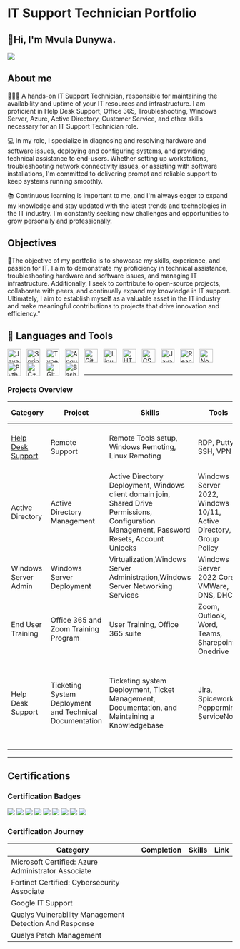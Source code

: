 # IT Support Technician Portfolio

## 👋Hi, I'm Mvula Dunywa.

<a href="https://www.linkedin.com/in/mvuladunywa/"><img src="https://img.shields.io/badge/-LinkedIn-0072b1?&style=for-the-badge&logo=linkedin&logoColor=white" /></a>


## About me

👨🏽‍💻 A hands-on IT Support Technician, responsible for maintaining the availability and uptime of your IT resources and infrastructure. I am proficient in Help Desk Support, Office 365, Troubleshooting, Windows Server, Azure, Active Directory, Customer Service, and other skills necessary for an IT Support Technician role.

💻 In my role, I specialize in diagnosing and resolving hardware and software issues, deploying and configuring systems, and providing technical assistance to end-users. Whether setting up workstations, troubleshooting network connectivity issues, or assisting with software installations, I'm committed to delivering prompt and reliable support to keep systems running smoothly.

📚 Continuous learning is important to me, and I'm always eager to expand my knowledge and stay updated with the latest trends and technologies in the IT industry. I'm constantly seeking new challenges and opportunities to grow personally and professionally.

## Objectives
💾The objective of my portfolio is to showcase my skills, experience, and passion for IT. I aim to demonstrate my proficiency in technical assistance, troubleshooting hardware and software issues, and managing IT infrastructure. Additionally, I seek to contribute to open-source projects, collaborate with peers, and continually expand my knowledge in IT support. Ultimately, I aim to establish myself as a valuable asset in the IT industry and make meaningful contributions to projects that drive innovation and efficiency."


## 🧰 Languages and Tools

<img align="left" alt="Java" width="30px" style="padding-right:10px;" src="https://cdn.jsdelivr.net/gh/devicons/devicon/icons/java/java-original.svg"/>
<img align="left" alt="Spring" width="30px" style="padding-right:10px;" src="https://cdn.jsdelivr.net/gh/devicons/devicon/icons/spring/spring-original.svg" />
<img align="left" alt="TypeScript" width="30px" style="padding-right:10px;" src="https://cdn.jsdelivr.net/gh/devicons/devicon/icons/typescript/typescript-plain.svg" />
<img align="left" alt="Angular" width="30px" style="padding-right:10px;" src="https://cdn.jsdelivr.net/gh/devicons/devicon/icons/angularjs/angularjs-plain.svg" />
<img align="left" alt="Git" width="30px" style="padding-right:10px;" src="https://cdn.jsdelivr.net/gh/devicons/devicon/icons/git/git-original.svg" />
<img align="left" alt="Linux" width="30px" style="padding-right:10px;" src="https://cdn.jsdelivr.net/gh/devicons/devicon/icons/linux/linux-original.svg" />
<img align="left" alt="HTML" width="30px" style="padding-right:10px;" src="https://cdn.jsdelivr.net/gh/devicons/devicon/icons/html5/html5-plain.svg" />
<img align="left" alt="CSS" width="30px" style="padding-right:10px;" src="https://cdn.jsdelivr.net/gh/devicons/devicon/icons/css3/css3-plain.svg" />
<img align="left" alt="JavaScript" width="30px" style="padding-right:10px;" src="https://cdn.jsdelivr.net/gh/devicons/devicon/icons/javascript/javascript-plain.svg" />
<img align="left" alt="React" width="30px" style="padding-right:10px;" src="https://cdn.jsdelivr.net/gh/devicons/devicon/icons/react/react-original.svg" />
<img align="left" alt="NodeJS" width="30px" style="padding-right:10px;" src="https://cdn.jsdelivr.net/gh/devicons/devicon/icons/nodejs/nodejs-original.svg" />
<img align="left" alt="Python" width="30px" style="padding-right:10px;" src="https://cdn.jsdelivr.net/gh/devicons/devicon/icons/python/python-plain.svg" />
<img align="left" alt="C++" width="30px" style="padding-right:10px;" src="https://cdn.jsdelivr.net/gh/devicons/devicon/icons/cplusplus/cplusplus-line.svg" />
<img align="left" alt="GitHub" width="30px" style="padding-right:10px;" src="https://cdn.jsdelivr.net/gh/devicons/devicon/icons/github/github-original.svg" />
<img align="left" alt="Bash" width="30px" style="padding-right:10px;" src="https://cdn.jsdelivr.net/gh/devicons/devicon/icons/bash/bash-original.svg" />
<br />

#
-------------------------------------------------------------------------------------------------------------------------------------------------------------------

### Projects Overview
|  Category                |     Project          |                 Skills                          |     Tools                      | Lessons Learned                                                             |     
|---------------------     |      --------------- | -------------------------------------           | ---------------                | -------------------                                                         |
|[Help Desk Support ](https://github.com/Dunywa/Help-Desk-Support.git)        | Remote Support       |Remote Tools setup, Windows Remoting, Linux Remoting| RDP, Putty, SSH, VPN|Setting up remote support tools and supporting remote users                                                                            |
|Active Directory          | Active Directory Management|Active Directory Deployment, Windows client domain join, Shared Drive Permissions, Configuration Management, Password Resets, Account Unlocks|Windows Server 2022, Windows 10/11, Active Directory, Group Policy|Managing organisational units users, groups, and computers using Active Directory|    
|Windows Server Admin      |Windows Server Deployment|Virtualization,Windows Server Administration,Windows Server Networking Services|Windows Server 2022 Core, VMWare, DNS, DHCP| Deploying Windows Servers in a virtualized environment|
|End User Training         |Office 365 and Zoom Training Program |User Training, Office 365 suite  |Zoom, Outlook, Word, Teams, Sharepoint, Onedrive| Training users on using collaboration tools                                                                              |
|Help Desk Support         |Ticketing System Deployment and Technical Documentation|Ticketing system Deployment, Ticket Management, Documentation, and Maintaining a Knowledgebase |Jira, Spiceworks, Peppermint, ServiceNow|Deploying a self-hosted ticketing system using docker image, Managing tickets, and doing Thorough Documentation.                                            |              
------------------------------------------------------------------------------------------------------------------------------------------------------------------------

## Certifications

### Certification Badges
<div>
    <img src="https://img.shields.io/badge/Microsoft%20Certified%3A%20Azure%20Administrator%20Associate-0078D4?style=for-the-badge&logo=Microsoft%20Azure&logoColor=white" />
<img src="https://img.shields.io/badge/-Splunk%20Certified%20Cybersecurity%20Defense%20Analyst-4B275F?&style=for-the-badge&logo=Splunk&logoColor=white" />
<img src="https://img.shields.io/badge/-CSI%20Linux%20Certified%20Investigator-005571?&style=for-the-badge" />
<img src="https://img.shields.io/badge/-Qualys_PCI_Compliance-D52B1E?&style=for-the-badge&logo=qualys&logoColor=white" /> 
<img src="https://img.shields.io/badge/Microsoft%20Certified%3A%20Security%20Operations%20Analyst%20Associate-0078D4?style=for-the-badge&logo=Microsoft%20Azure&logoColor=white" />    
<img src="https://img.shields.io/badge/-Fortinet%20Certified%20Associate%20Cybersecurity-5172B4?&style=for-the-badge&logo=Fortinet&logoColor=white" />
<img src="https://img.shields.io/badge/-Google%20Cybersecurity-4285F4?&style=for-the-badge&logo=Google&logoColor=white" />
<img src="https://img.shields.io/badge/-Google_IT_Support-4B275F?&style=for-the-badge&logo=google&logoColor=white" />
<img src="https://img.shields.io/badge/-Qualys_Vulnerability_Management_Detection_And_Response-D52B1E?&style=for-the-badge&logo=qualys&logoColor=white" />

    
</div>

### Certification Journey
|  Category                                               |     Completion       |                 Skills                          |             Link                         |
|---------------------                                    |      --------------- | -------------------------------------           | ---------------------------------------  |
|Microsoft Certified: Azure Administrator Associate       |                      |                                                 |                                          |
|Fortinet Certified: Cybersecurity Associate              |                      |                                                 |                                          |
|Google IT Support                                        |                      |                                                 |                                          |
|Qualys Vulnerability Management Detection And Response   |                      | 
|Qualys Patch Management                                  |                      | 
